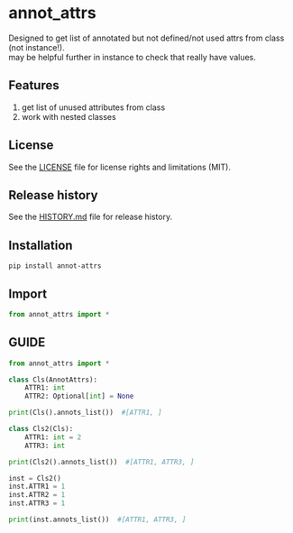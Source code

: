 # annot_attrs
Designed to get list of annotated but not defined/not used attrs from class (not instance!).  
may be helpful further in instance to check that really have values.

## Features
1. get list of unused attributes from class
2. work with nested classes


## License
See the [LICENSE](LICENSE) file for license rights and limitations (MIT).


## Release history
See the [HISTORY.md](HISTORY.md) file for release history.


## Installation
```commandline
pip install annot-attrs
```

## Import

```python
from annot_attrs import *
```


## GUIDE

```python
from annot_attrs import *

class Cls(AnnotAttrs):
    ATTR1: int
    ATTR2: Optional[int] = None

print(Cls().annots_list())  #[ATTR1, ]

class Cls2(Cls):
    ATTR1: int = 2
    ATTR3: int

print(Cls2().annots_list())  #[ATTR1, ATTR3, ]

inst = Cls2()
inst.ATTR1 = 1
inst.ATTR2 = 1
inst.ATTR3 = 1

print(inst.annots_list())  #[ATTR1, ATTR3, ]
```
